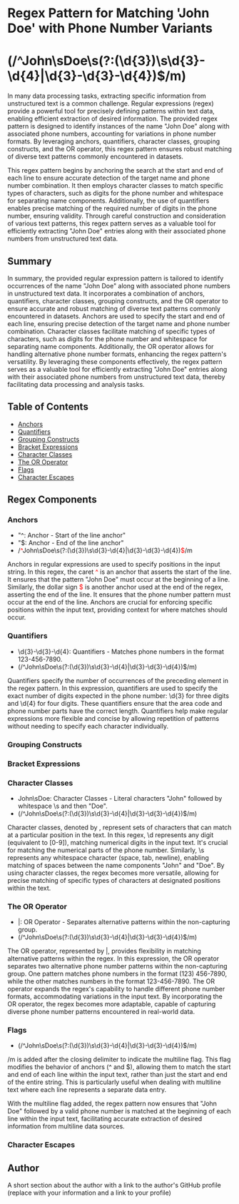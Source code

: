 # Regex Pattern for Matching 'John Doe' with Phone Number Variants 
# (/^John\sDoe\s(?:\(\d{3}\)\s\d{3}-\d{4}|\d{3}-\d{3}-\d{4})$/m)

In many data processing tasks, extracting specific information from unstructured text is a common challenge. Regular expressions (regex) provide a powerful tool for precisely defining patterns within text data, enabling efficient extraction of desired information. The provided regex pattern is designed to identify instances of the name "John Doe" along with associated phone numbers, accounting for variations in phone number formats. By leveraging anchors, quantifiers, character classes, grouping constructs, and the OR operator, this regex pattern ensures robust matching of diverse text patterns commonly encountered in datasets.

This regex pattern begins by anchoring the search at the start and end of each line to ensure accurate detection of the target name and phone number combination. It then employs character classes to match specific types of characters, such as digits for the phone number and whitespace for separating name components. Additionally, the use of quantifiers enables precise matching of the required number of digits in the phone number, ensuring validity. Through careful construction and consideration of various text patterns, this regex pattern serves as a valuable tool for efficiently extracting "John Doe" entries along with their associated phone numbers from unstructured text data.

## Summary

 In summary, the provided regular expression pattern is tailored to identify occurrences of the name "John Doe" along with associated phone numbers in unstructured text data. It incorporates a combination of anchors, quantifiers, character classes, grouping constructs, and the OR operator to ensure accurate and robust matching of diverse text patterns commonly encountered in datasets. Anchors are used to specify the start and end of each line, ensuring precise detection of the target name and phone number combination. Character classes facilitate matching of specific types of characters, such as digits for the phone number and whitespace for separating name components. Additionally, the OR operator allows for handling alternative phone number formats, enhancing the regex pattern's versatility. By leveraging these components effectively, the regex pattern serves as a valuable tool for efficiently extracting "John Doe" entries along with their associated phone numbers from unstructured text data, thereby facilitating data processing and analysis tasks.

## Table of Contents

- [Anchors](#anchors)
- [Quantifiers](#quantifiers)
- [Grouping Constructs](#grouping-constructs)
- [Bracket Expressions](#bracket-expressions)
- [Character Classes](#character-classes)
- [The OR Operator](#the-or-operator)
- [Flags](#flags)
- [Character Escapes](#character-escapes)

## Regex Components

### Anchors
- "^: Anchor - Start of the line anchor" 
- "$: Anchor - End of the line anchor"
- /<span style="color:red;">^</span>John\sDoe\s(?:\(\d{3}\)\s\d{3}-\d{4}|\d{3}-\d{3}-\d{4})<span style="color:red;">$</span>/m

Anchors in regular expressions are used to specify positions in the input string. In this regex, the caret <span style="color:red;">^</span> is an anchor that asserts the start of the line. It ensures that the pattern "John Doe" must occur at the beginning of a line. Similarly, the dollar sign <span style="color:red;">$</span> is another anchor used at the end of the regex, asserting the end of the line. It ensures that the phone number pattern must occur at the end of the line. Anchors are crucial for enforcing specific positions within the input text, providing context for where matches should occur.

### Quantifiers
- \d{3}-\d{3}-\d{4}: Quantifiers - Matches phone numbers in the format 123-456-7890.
- (/^John\sDoe\s(?:\(\d{3}\)\s\d{3}-\d{4}|\d{3}-\d{3}-\d{4})$/m)

Quantifiers specify the number of occurrences of the preceding element in the regex pattern. In this expression, quantifiers are used to specify the exact number of digits expected in the phone number: \d{3} for three digits and \d{4} for four digits. These quantifiers ensure that the area code and phone number parts have the correct length. Quantifiers help make regular expressions more flexible and concise by allowing repetition of patterns without needing to specify each character individually.

### Grouping Constructs

### Bracket Expressions

### Character Classes
- John\sDoe: Character Classes - Literal characters "John" followed by whitespace \s and then "Doe".
- (/^John\sDoe\s(?:\(\d{3}\)\s\d{3}-\d{4}|\d{3}-\d{3}-\d{4})$/m)

Character classes, denoted by \, represent sets of characters that can match at a particular position in the text. In this regex, \d represents any digit (equivalent to [0-9]), matching numerical digits in the input text. It's crucial for matching the numerical parts of the phone number. Similarly, \s represents any whitespace character (space, tab, newline), enabling matching of spaces between the name components "John" and "Doe". By using character classes, the regex becomes more versatile, allowing for precise matching of specific types of characters at designated positions within the text.

### The OR Operator
- |: OR Operator - Separates alternative patterns within the non-capturing group.
- (/^John\sDoe\s(?:\(\d{3}\)\s\d{3}-\d{4}|\d{3}-\d{3}-\d{4})$/m)

The OR operator, represented by |, provides flexibility in matching alternative patterns within the regex. In this expression, the OR operator separates two alternative phone number patterns within the non-capturing group. One pattern matches phone numbers in the format (123) 456-7890, while the other matches numbers in the format 123-456-7890. The OR operator expands the regex's capability to handle different phone number formats, accommodating variations in the input text. By incorporating the OR operator, the regex becomes more adaptable, capable of capturing diverse phone number patterns encountered in real-world data.

### Flags
- (/^John\sDoe\s(?:\(\d{3}\)\s\d{3}-\d{4}|\d{3}-\d{3}-\d{4})$/m)

/m is added after the closing delimiter to indicate the multiline flag. This flag modifies the behavior of anchors (^ and $), allowing them to match the start and end of each line within the input text, rather than just the start and end of the entire string. This is particularly useful when dealing with multiline text where each line represents a separate data entry.

With the multiline flag added, the regex pattern now ensures that "John Doe" followed by a valid phone number is matched at the beginning of each line within the input text, facilitating accurate extraction of desired information from multiline data sources.

### Character Escapes

## Author

A short section about the author with a link to the author's GitHub profile (replace with your information and a link to your profile)

